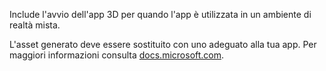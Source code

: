 ﻿Include l'avvio dell'app 3D per quando l'app è utilizzata in un ambiente di realtà mista.

L'asset generato deve essere sostituito con uno adeguato alla tua app. Per maggiori informazioni consulta [docs.microsoft.com](https://docs.microsoft.com/windows/mixed-reality/3d-app-launcher-design-guidance).
